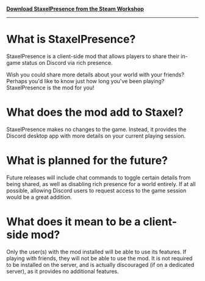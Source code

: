 **[Download StaxelPresence from the Steam Workshop](https://steamcommunity.com/sharedfiles/filedetails/?id=2843195114)**

---

# What is StaxelPresence?

StaxelPresence is a client-side mod that allows players to share their in-game status on Discord via rich presence.

Wish you could share more details about your world with your friends?
Perhaps you'd like to know just how long you've been playing?
StaxelPresence is the mod for you!

# What does the mod add to Staxel?

StaxelPresence makes no changes to the game.
Instead, it provides the Discord desktop app with more details on your current playing session.

# What is planned for the future?

Future releases will include chat commands to toggle certain details from being shared,
as well as disabling rich presence for a world entirely.
If at all possible, allowing Discord users to request access to the game session would be a great addition.

# What does it mean to be a client-side mod?

Only the user(s) with the mod installed will be able to use its features.
If playing with friends, they will not be able to use the mod.
It is not required to be installed on the server,
and is actually discouraged (if on a dedicated server),
as it provides no additional features.
